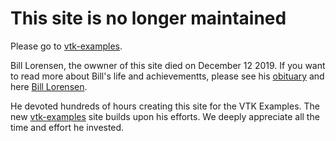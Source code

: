 # This site is no longer maintained

Please go to [vtk-examples](https://kitware.github.io/vtk-examples/site/).

Bill Lorensen, the owwner of this site died on December 12 2019. If you want to read more about Bill's life and achievementts, please see his [obituary](https://www.legacy.com/obituaries/name/william-lorensen-obituary?pid=194848174) and here [Bill Lorensen](https://discourse.vtk.org/t/bill-lorensen/2288).

He devoted hundreds of hours creating this site for the VTK Examples. The new [vtk-examples](https://kitware.github.io/vtk-examples/site/) site builds upon his efforts. We deeply appreciate all the time and effort he invested.
